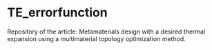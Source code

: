 # TE_errorfunction
Repository of the article:
Metamaterials design with a desired thermal expansion using a multimaterial topology optimization method.

